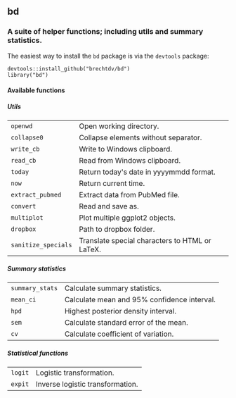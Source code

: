 ## bd
### A suite of helper functions; including utils and summary statistics.

The easiest way to install the `bd` package is via the `devtools` package:

    devtools::install_github("brechtdv/bd")
    library("bd")

#### Available functions

##### Utils

<table>
  <tr>
    <td><code>openwd</code></td>
    <td> Open working directory.</td>
  </tr>
    <tr>
    <td><code>collapse0</code></td>
    <td> Collapse elements without separator.</td>
  </tr>
    <tr>
    <td><code>write_cb</code></td>
    <td> Write to Windows clipboard.</td>
  </tr>
    <tr>
    <td><code>read_cb</code></td>
    <td> Read from Windows clipboard.</td>
  </tr>
    <tr>
    <td><code>today</code></td>
    <td> Return today's date in yyyymmdd format.</td>
  </tr>
  <tr>
    <td><code>now</code></td>
    <td> Return current time.</td>
  </tr>
  <tr>
    <td><code>extract_pubmed</code></td>
    <td> Extract data from PubMed file.</td>
  </tr>
  <tr>
    <td><code>convert</code></td>
    <td> Read and save as.</td>
  </tr>
  <tr>
    <td><code>multiplot</code></td>
    <td> Plot multiple ggplot2 objects.</td>
  </tr>
  </tr>
    <tr>
    <td><code>dropbox</code></td>
    <td> Path to dropbox folder.</td>
  </tr>
  <tr>
    <td><code>sanitize_specials</code></td>
    <td>Translate special characters to HTML or LaTeX.</td>
  </tr>
</table>

##### Summary statistics

<table>
  <tr>
    <td><code>summary_stats</code></td>
    <td> Calculate summary statistics.</td>
  </tr>
  <tr>
    <td><code>mean_ci</code></td>
    <td> Calculate mean and 95% confidence interval.</td>
  </tr>
  <tr>
    <td><code>hpd</code></td>
    <td> Highest posterior density interval.</td>
  </tr>
  <tr>
    <td><code>sem</code></td>
    <td> Calculate standard error of the mean.</td>
  </tr>
  <tr>
    <td><code>cv</code></td>
    <td> Calculate coefficient of variation.</td>
  </tr>
</table>

##### Statistical functions

<table>
  <tr>
    <td><code>logit</code></td>
    <td> Logistic transformation.</td>
  </tr>
  <tr>
    <td><code>expit</code></td>
    <td> Inverse logistic transformation.</td>
  </tr>
</table>
